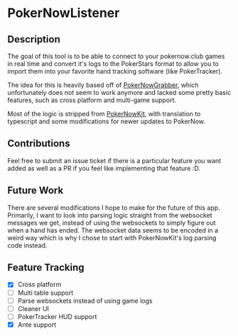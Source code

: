 # PokerNowListener

## Description

The goal of this tool is to be able to connect to your pokernow.club games in real time and convert it's logs to the PokerStars format to allow you to import them into your favorite hand tracking software (like PokerTracker).

The idea for this is heavily based off of [PokerNowGrabber](https://github.com/pj4533/PokerNowGrabber), which unfortunately does not seem to work anymore and lacked some pretty basic features, such as cross platform and multi-game support.

Most of the logic is stripped from [PokerNowKit](https://github.com/pj4533/PokerNowKit), with translation to typescript and some modifications for newer updates to PokerNow.

## Contributions

Feel free to submit an issue ticket if there is a particular feature you want added as well as a PR if you feel like implementing that feature :D.

## Future Work

There are several modifications I hope to make for the future of this app. Primarily, I want to look into parsing logic straight from the websocket messages we get, instead of using the websockets to simply figure out when a hand has ended. The websocket data seems to be encoded in a weird way which is why I chose to start with PokerNowKit's log parsing code instead.

## Feature Tracking

-   [x] Cross platform
-   [ ] Multi table support
-   [ ] Parse websockets instead of using game logs
-   [ ] Cleaner UI
-   [ ] PokerTracker HUD support
-   [x] Ante support
